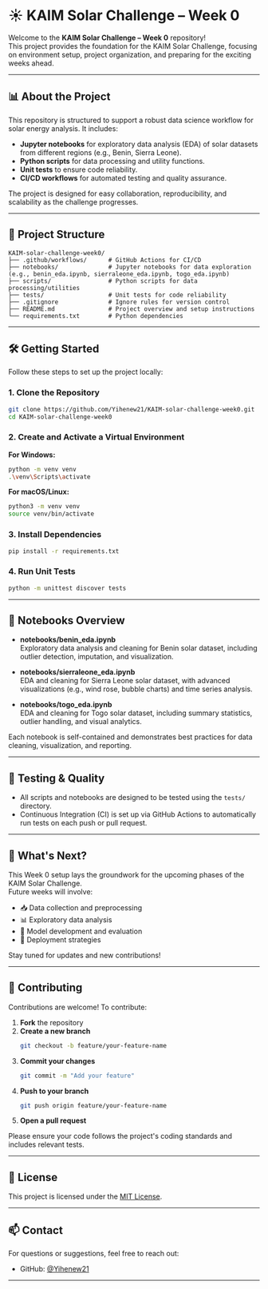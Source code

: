 # ☀️ KAIM Solar Challenge – Week 0

Welcome to the **KAIM Solar Challenge – Week 0** repository!  
This project provides the foundation for the KAIM Solar Challenge, focusing on environment setup, project organization, and preparing for the exciting weeks ahead.

---

## 📊 About the Project

This repository is structured to support a robust data science workflow for solar energy analysis. It includes:

- **Jupyter notebooks** for exploratory data analysis (EDA) of solar datasets from different regions (e.g., Benin, Sierra Leone).
- **Python scripts** for data processing and utility functions.
- **Unit tests** to ensure code reliability.
- **CI/CD workflows** for automated testing and quality assurance.

The project is designed for easy collaboration, reproducibility, and scalability as the challenge progresses.

---

## 📁 Project Structure

```
KAIM-solar-challenge-week0/
├── .github/workflows/      # GitHub Actions for CI/CD
├── notebooks/              # Jupyter notebooks for data exploration (e.g., benin_eda.ipynb, sierraleone_eda.ipynb, togo_eda.ipynb)
├── scripts/                # Python scripts for data processing/utilities
├── tests/                  # Unit tests for code reliability
├── .gitignore              # Ignore rules for version control
├── README.md               # Project overview and setup instructions
└── requirements.txt        # Python dependencies
```

---

## 🛠️ Getting Started

Follow these steps to set up the project locally:

### 1. Clone the Repository

```bash
git clone https://github.com/Yihenew21/KAIM-solar-challenge-week0.git
cd KAIM-solar-challenge-week0
```

### 2. Create and Activate a Virtual Environment

**For Windows:**

```bash
python -m venv venv
.\venv\Scripts\activate
```

**For macOS/Linux:**

```bash
python3 -m venv venv
source venv/bin/activate
```

### 3. Install Dependencies

```bash
pip install -r requirements.txt
```

### 4. Run Unit Tests

```bash
python -m unittest discover tests
```

---

## 📒 Notebooks Overview

- **notebooks/benin_eda.ipynb**  
  Exploratory data analysis and cleaning for Benin solar dataset, including outlier detection, imputation, and visualization.

- **notebooks/sierraleone_eda.ipynb**  
  EDA and cleaning for Sierra Leone solar dataset, with advanced visualizations (e.g., wind rose, bubble charts) and time series analysis.

- **notebooks/togo_eda.ipynb**  
  EDA and cleaning for Togo solar dataset, including summary statistics, outlier handling, and visual analytics.

Each notebook is self-contained and demonstrates best practices for data cleaning, visualization, and reporting.

---

## 🧪 Testing & Quality

- All scripts and notebooks are designed to be tested using the `tests/` directory.
- Continuous Integration (CI) is set up via GitHub Actions to automatically run tests on each push or pull request.

---

## 🚀 What's Next?

This Week 0 setup lays the groundwork for the upcoming phases of the KAIM Solar Challenge.  
Future weeks will involve:

- 📥 Data collection and preprocessing
- 📊 Exploratory data analysis
- 🤖 Model development and evaluation
- 🚀 Deployment strategies

Stay tuned for updates and new contributions!

---

## 🤝 Contributing

Contributions are welcome! To contribute:

1. **Fork** the repository
2. **Create a new branch**
   ```bash
   git checkout -b feature/your-feature-name
   ```
3. **Commit your changes**
   ```bash
   git commit -m "Add your feature"
   ```
4. **Push to your branch**
   ```bash
   git push origin feature/your-feature-name
   ```
5. **Open a pull request**

Please ensure your code follows the project's coding standards and includes relevant tests.

---

## 📄 License

This project is licensed under the [MIT License](LICENSE).

---

## 📫 Contact

For questions or suggestions, feel free to reach out:

- GitHub: [@Yihenew21](https://github.com/Yihenew21)

---
